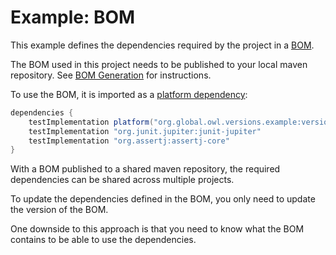 # Example: BOM

This example defines the dependencies required by the project in a 
[BOM](https://maven.apache.org/guides/introduction/introduction-to-dependency-mechanism.html#Importing_Dependencies).

The BOM used in this project needs to be published to your local maven repository.
See [BOM Generation](../../../tree/publish-bom) for instructions.

To use the BOM, it is imported as 
a [platform dependency](https://docs.gradle.org/current/userguide/platforms.html#sub:bom_import):

```groovy
dependencies {
    testImplementation platform("org.global.owl.versions.example:version-catalog-demo-bom:0.0.0")
    testImplementation "org.junit.jupiter:junit-jupiter"
    testImplementation "org.assertj:assertj-core"
}
```

With a BOM published to a shared maven repository, the required dependencies can be shared across multiple projects.

To update the dependencies defined in the BOM, you only need to update the version of the BOM.

One downside to this approach is that you need to know what the BOM contains to be able to use the dependencies.
